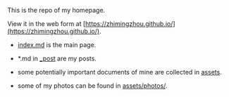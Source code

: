 This is the repo of my homepage.

View it in the web form at [https://zhimingzhou.github.io/](https://zhimingzhou.github.io/).

- [index.md](https://github.com/ZhimingZhou/zhimingzhou.github.io/blob/master/index.md) is the main page. 

- *.md in [_post](https://github.com/ZhimingZhou/zhimingzhou.github.io/tree/master/_posts) are my posts.

- some potentially important documents of mine are collected in [assets](https://github.com/ZhimingZhou/zhimingzhou.github.io/tree/master/assets/).

- some of my photos can be found in [assets/photos/](https://github.com/ZhimingZhou/zhimingzhou.github.io/tree/master/assets/photos).
